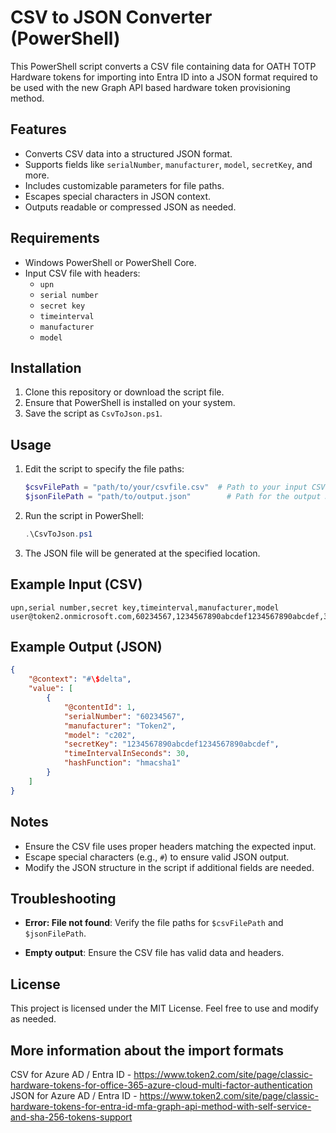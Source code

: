 
# CSV to JSON Converter (PowerShell)

This PowerShell script converts a CSV file containing data for OATH TOTP Hardware tokens for importing into Entra ID  into a JSON format required to be used with the new Graph API based hardware token provisioning method.
## Features

- Converts CSV data into a structured JSON format.
- Supports fields like `serialNumber`, `manufacturer`, `model`, `secretKey`, and more.
- Includes customizable parameters for file paths.
- Escapes special characters in JSON context.
- Outputs readable or compressed JSON as needed.

## Requirements

- Windows PowerShell or PowerShell Core.
- Input CSV file with headers:
  - `upn`
  - `serial number`
  - `secret key`
  - `timeinterval`
  - `manufacturer`
  - `model`

## Installation

1. Clone this repository or download the script file.
2. Ensure that PowerShell is installed on your system.
3. Save the script as `CsvToJson.ps1`.

## Usage

1. Edit the script to specify the file paths:

   ```powershell
   $csvFilePath = "path/to/your/csvfile.csv"  # Path to your input CSV file
   $jsonFilePath = "path/to/output.json"        # Path for the output JSON file
   ```

2. Run the script in PowerShell:

   ```powershell
   .\CsvToJson.ps1
   ```

3. The JSON file will be generated at the specified location.

## Example Input (CSV)

```csv
upn,serial number,secret key,timeinterval,manufacturer,model
user@token2.onmicrosoft.com,60234567,1234567890abcdef1234567890abcdef,30,Token2,c202
```

## Example Output (JSON)

```json
{
    "@context": "#\$delta",
    "value": [
        {
            "@contentId": 1,
            "serialNumber": "60234567",
            "manufacturer": "Token2",
            "model": "c202",
            "secretKey": "1234567890abcdef1234567890abcdef",
            "timeIntervalInSeconds": 30,
            "hashFunction": "hmacsha1"
        }
    ]
}
```

## Notes

- Ensure the CSV file uses proper headers matching the expected input.
- Escape special characters (e.g., `#`) to ensure valid JSON output.
- Modify the JSON structure in the script if additional fields are needed.

## Troubleshooting

- **Error: File not found**:
  Verify the file paths for `$csvFilePath` and `$jsonFilePath`.

- **Empty output**:
  Ensure the CSV file has valid data and headers.

## License

This project is licensed under the MIT License. Feel free to use and modify as needed.

## More information about the import formats
 
CSV for Azure AD / Entra ID - https://www.token2.com/site/page/classic-hardware-tokens-for-office-365-azure-cloud-multi-factor-authentication
JSON for Azure AD / Entra ID - https://www.token2.com/site/page/classic-hardware-tokens-for-entra-id-mfa-graph-api-method-with-self-service-and-sha-256-tokens-support
